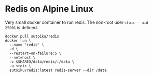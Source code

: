 Redis on Alpine Linux
======================

Very small docker container to run redis.
The non-root user `stoic - uid 25001` is defined.

```
docker pull sutoiku/redis
docker run \
  --name "redis" \
  -d \
  --restart=on-failure:5 \
  --net=host \
  -v $SHARED/data/redis/:/data \
  -u stoic \
  sutoiku/redis:latest redis-server --dir /data
```
